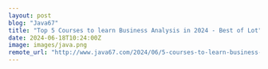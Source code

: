 ```yaml
---
layout: post
blog: "Java67"
title: "Top 5 Courses to learn Business Analysis in 2024 - Best of Lot"
date: 2024-06-18T10:24:00Z
image: images/java.png
remote_url: "http://www.java67.com/2024/06/5-courses-to-learn-business-analysis-in.html"
---
```

